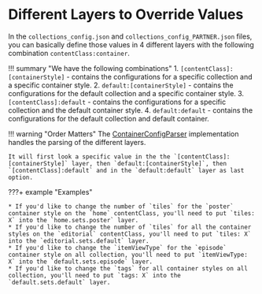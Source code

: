 # Different Layers to Override Values

In the `collections_config.json` and `collections_config_PARTNER.json` files, you can basically define those values in 4 different layers with the following combination `contentClass:container`.

!!! summary "We have the following combinations"
    1. `[contentClass]:[containerStyle]` - contains the configurations for a specific collection and a specific container style.
    2. `default:[containerStyle]` - contains the configurations for the default collection and a specific container style.
    3. `[contentClass]:default` - contains the configurations for a specific collection and the default container style.
    4. `default:default` - contains the configurations for the default collection and default container.

!!! warning "Order Matters"
    The [ContainerConfigParser](https://github.bamtech.co/Android/Dmgz/blob/development/features/collections/src/main/java/com/bamtechmedia/dominguez/collections/config/ContainerConfigParser.kt) implementation handles the parsing of the different layers.

    It will first look a specific value in the the `[contentClass]:[containerStyle]` layer, then `default:[containerStyle]`, then `[contentClass]:default` and in the `default:default` layer as last option.   

???+ example "Examples"

    * If you'd like to change the number of `tiles` for the `poster` container style on the `home` contentClass, you'll need to put `tiles: X` into the `home.sets.poster` layer. 
    * If you'd like to change the number of `tiles` for all the container styles on the `editorial` contentClass, you'll need to put `tiles: X` into the `editorial.sets.default` layer. 
    * If you'd like to change the `itemViewType` for the `episode` container style on all collection, you'll need to put `itemViewType: X` into the `default.sets.episode` layer. 
    * If you'd like to change the `tags` for all container styles on all collection, you'll need to put `tags: X` into the `default.sets.default` layer. 
